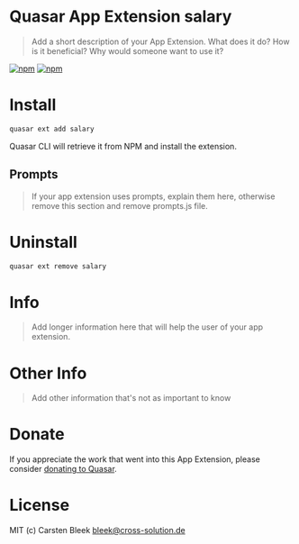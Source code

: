 # Quasar App Extension salary

> Add a short description of your App Extension. What does it do? How is it beneficial? Why would someone want to use it?

[![npm](https://img.shields.io/npm/v/quasar-app-extension-salary.svg?label=quasar-app-extension-salary)](https://www.npmjs.com/package/quasar-app-extension-salary)
[![npm](https://img.shields.io/npm/dt/quasar-app-extension-salary.svg)](https://www.npmjs.com/package/quasar-app-extension-salary)

# Install
```bash
quasar ext add salary
```
Quasar CLI will retrieve it from NPM and install the extension.

## Prompts

> If your app extension uses prompts, explain them here, otherwise remove this section and remove prompts.js file.

# Uninstall
```bash
quasar ext remove salary
```

# Info
> Add longer information here that will help the user of your app extension.

# Other Info
> Add other information that's not as important to know

# Donate
If you appreciate the work that went into this App Extension, please consider [donating to Quasar](https://donate.quasar.dev).

# License
MIT (c) Carsten Bleek <bleek@cross-solution.de>
